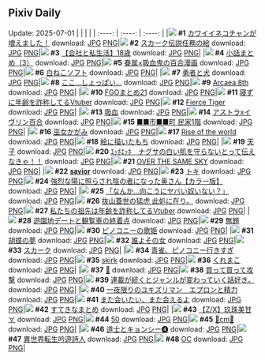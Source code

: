 ## Pixiv Daily
Update: 2025-07-01
|      |      |      |
| :----: | :----: | :----: |
|![](https://pixiv.microyu.workers.dev/c/240x480/img-master/img/2025/06/29/00/00/15/132084515_p0_master1200.jpg) **#1** [カワイイネコチャンが増えました！](https://www.pixiv.net/artworks/132084515) download: [JPG](https://pixiv.microyu.workers.dev/img-original/img/2025/06/29/00/00/15/132084515_p0.jpg) [PNG](https://pixiv.microyu.workers.dev/img-original/img/2025/06/29/00/00/15/132084515_p0.png)|![](https://pixiv.microyu.workers.dev/c/240x480/img-master/img/2025/06/30/00/00/33/132128666_p0_master1200.jpg) **#2** [スカーク伝説任務の絵](https://www.pixiv.net/artworks/132128666) download: [JPG](https://pixiv.microyu.workers.dev/img-original/img/2025/06/30/00/00/33/132128666_p0.jpg) [PNG](https://pixiv.microyu.workers.dev/img-original/img/2025/06/30/00/00/33/132128666_p0.png)|![](https://pixiv.microyu.workers.dev/c/240x480/img-master/img/2025/06/29/12/00/07/132100805_p0_master1200.jpg) **#3** [【会社と私生活】18歳](https://www.pixiv.net/artworks/132100805) download: [JPG](https://pixiv.microyu.workers.dev/img-original/img/2025/06/29/12/00/07/132100805_p0.jpg) [PNG](https://pixiv.microyu.workers.dev/img-original/img/2025/06/29/12/00/07/132100805_p0.png)|
|![](https://pixiv.microyu.workers.dev/c/240x480/img-master/img/2025/06/29/21/41/49/132121492_p0_master1200.jpg) **#4** [小話まとめ（3）](https://www.pixiv.net/artworks/132121492) download: [JPG](https://pixiv.microyu.workers.dev/img-original/img/2025/06/29/21/41/49/132121492_p0.jpg) [PNG](https://pixiv.microyu.workers.dev/img-original/img/2025/06/29/21/41/49/132121492_p0.png)|![](https://pixiv.microyu.workers.dev/c/240x480/img-master/img/2025/06/29/00/11/34/132085430_p0_master1200.jpg) **#5** [眷属×吸血鬼の百合漫画](https://www.pixiv.net/artworks/132085430) download: [JPG](https://pixiv.microyu.workers.dev/img-original/img/2025/06/29/00/11/34/132085430_p0.jpg) [PNG](https://pixiv.microyu.workers.dev/img-original/img/2025/06/29/00/11/34/132085430_p0.png)|![](https://pixiv.microyu.workers.dev/c/240x480/img-master/img/2025/06/29/20/30/02/132117949_p0_master1200.jpg) **#6** [白ねこソフト](https://www.pixiv.net/artworks/132117949) download: [JPG](https://pixiv.microyu.workers.dev/img-original/img/2025/06/29/20/30/02/132117949_p0.jpg) [PNG](https://pixiv.microyu.workers.dev/img-original/img/2025/06/29/20/30/02/132117949_p0.png)|
|![](https://pixiv.microyu.workers.dev/c/240x480/img-master/img/2025/06/30/00/07/32/132129304_p0_master1200.jpg) **#7** [勇者と犬](https://www.pixiv.net/artworks/132129304) download: [JPG](https://pixiv.microyu.workers.dev/img-original/img/2025/06/30/00/07/32/132129304_p0.jpg) [PNG](https://pixiv.microyu.workers.dev/img-original/img/2025/06/30/00/07/32/132129304_p0.png)|![](https://pixiv.microyu.workers.dev/c/240x480/img-master/img/2025/06/29/18/00/12/132111541_p0_master1200.jpg) **#8** [ここ...しょっぱい...](https://www.pixiv.net/artworks/132111541) download: [JPG](https://pixiv.microyu.workers.dev/img-original/img/2025/06/29/18/00/12/132111541_p0.jpg) [PNG](https://pixiv.microyu.workers.dev/img-original/img/2025/06/29/18/00/12/132111541_p0.png)|![](https://pixiv.microyu.workers.dev/c/240x480/img-master/img/2025/06/29/02/17/38/132089747_p0_master1200.jpg) **#9** [Arcaea 8th](https://www.pixiv.net/artworks/132089747) download: [JPG](https://pixiv.microyu.workers.dev/img-original/img/2025/06/29/02/17/38/132089747_p0.jpg) [PNG](https://pixiv.microyu.workers.dev/img-original/img/2025/06/29/02/17/38/132089747_p0.png)|
|![](https://pixiv.microyu.workers.dev/c/240x480/img-master/img/2025/06/30/16/19/52/132148087_p0_master1200.jpg) **#10** [FGOまとめ21](https://www.pixiv.net/artworks/132148087) download: [JPG](https://pixiv.microyu.workers.dev/img-original/img/2025/06/30/16/19/52/132148087_p0.jpg) [PNG](https://pixiv.microyu.workers.dev/img-original/img/2025/06/30/16/19/52/132148087_p0.png)|![](https://pixiv.microyu.workers.dev/c/240x480/img-master/img/2025/06/29/22/41/55/132124674_p0_master1200.jpg) **#11** [寝ずに年齢を詐称してるVtuber](https://www.pixiv.net/artworks/132124674) download: [JPG](https://pixiv.microyu.workers.dev/img-original/img/2025/06/29/22/41/55/132124674_p0.jpg) [PNG](https://pixiv.microyu.workers.dev/img-original/img/2025/06/29/22/41/55/132124674_p0.png)|![](https://pixiv.microyu.workers.dev/c/240x480/img-master/img/2025/06/29/01/08/34/132087773_p0_master1200.jpg) **#12** [Fierce Tiger](https://www.pixiv.net/artworks/132087773) download: [JPG](https://pixiv.microyu.workers.dev/img-original/img/2025/06/29/01/08/34/132087773_p0.jpg) [PNG](https://pixiv.microyu.workers.dev/img-original/img/2025/06/29/01/08/34/132087773_p0.png)|
|![](https://pixiv.microyu.workers.dev/c/240x480/img-master/img/2025/06/29/00/05/20/132085136_p0_master1200.jpg) **#13** [吸血](https://www.pixiv.net/artworks/132085136) download: [JPG](https://pixiv.microyu.workers.dev/img-original/img/2025/06/29/00/05/20/132085136_p0.jpg) [PNG](https://pixiv.microyu.workers.dev/img-original/img/2025/06/29/00/05/20/132085136_p0.png)|![](https://pixiv.microyu.workers.dev/c/240x480/img-master/img/2025/06/29/00/00/27/132084601_p0_master1200.jpg) **#14** [アストラxイヴリン百合](https://www.pixiv.net/artworks/132084601) download: [JPG](https://pixiv.microyu.workers.dev/img-original/img/2025/06/29/00/00/27/132084601_p0.jpg) [PNG](https://pixiv.microyu.workers.dev/img-original/img/2025/06/29/00/00/27/132084601_p0.png)|![](https://pixiv.microyu.workers.dev/c/240x480/img-master/img/2025/06/29/12/33/47/132101922_p0_master1200.jpg) **#15** [■■市■■町 民家1階](https://www.pixiv.net/artworks/132101922) download: [JPG](https://pixiv.microyu.workers.dev/img-original/img/2025/06/29/12/33/47/132101922_p0.jpg) [PNG](https://pixiv.microyu.workers.dev/img-original/img/2025/06/29/12/33/47/132101922_p0.png)|
|![](https://pixiv.microyu.workers.dev/c/240x480/img-master/img/2025/06/29/00/03/19/132085014_p0_master1200.jpg) **#16** [巫女かがみ](https://www.pixiv.net/artworks/132085014) download: [JPG](https://pixiv.microyu.workers.dev/img-original/img/2025/06/29/00/03/19/132085014_p0.jpg) [PNG](https://pixiv.microyu.workers.dev/img-original/img/2025/06/29/00/03/19/132085014_p0.png)|![](https://pixiv.microyu.workers.dev/c/240x480/img-master/img/2025/06/29/02/13/44/132089657_p0_master1200.jpg) **#17** [Rise of the world](https://www.pixiv.net/artworks/132089657) download: [JPG](https://pixiv.microyu.workers.dev/img-original/img/2025/06/29/02/13/44/132089657_p0.jpg) [PNG](https://pixiv.microyu.workers.dev/img-original/img/2025/06/29/02/13/44/132089657_p0.png)|![](https://pixiv.microyu.workers.dev/c/240x480/img-master/img/2025/06/29/16/19/41/132108241_p0_master1200.jpg) **#18** [絵に描いたもち](https://www.pixiv.net/artworks/132108241) download: [JPG](https://pixiv.microyu.workers.dev/img-original/img/2025/06/29/16/19/41/132108241_p0.jpg) [PNG](https://pixiv.microyu.workers.dev/img-original/img/2025/06/29/16/19/41/132108241_p0.png)|
|![](https://pixiv.microyu.workers.dev/c/240x480/img-master/img/2025/06/29/01/19/00/132088085_p0_master1200.jpg) **#19** [天子](https://www.pixiv.net/artworks/132088085) download: [JPG](https://pixiv.microyu.workers.dev/img-original/img/2025/06/29/01/19/00/132088085_p0.jpg) [PNG](https://pixiv.microyu.workers.dev/img-original/img/2025/06/29/01/19/00/132088085_p0.png)|![](https://pixiv.microyu.workers.dev/c/240x480/img-master/img/2025/06/29/10/00/05/132097761_p0_master1200.jpg) **#20** [ｴｯﾎｴｯﾎ　ナグサの白い肌を守らないとって伝えなきゃ！！](https://www.pixiv.net/artworks/132097761) download: [JPG](https://pixiv.microyu.workers.dev/img-original/img/2025/06/29/10/00/05/132097761_p0.jpg) [PNG](https://pixiv.microyu.workers.dev/img-original/img/2025/06/29/10/00/05/132097761_p0.png)|![](https://pixiv.microyu.workers.dev/c/240x480/img-master/img/2025/06/30/22/02/51/132160577_p0_master1200.jpg) **#21** [OVER THE SAME SKY](https://www.pixiv.net/artworks/132160577) download: [JPG](https://pixiv.microyu.workers.dev/img-original/img/2025/06/30/22/02/51/132160577_p0.jpg) [PNG](https://pixiv.microyu.workers.dev/img-original/img/2025/06/30/22/02/51/132160577_p0.png)|
|![](https://pixiv.microyu.workers.dev/c/240x480/img-master/img/2025/06/30/00/45/15/132130897_p0_master1200.jpg) **#22** [𝐬𝐚𝐯𝐢𝐨𝐫](https://www.pixiv.net/artworks/132130897) download: [JPG](https://pixiv.microyu.workers.dev/img-original/img/2025/06/30/00/45/15/132130897_p0.jpg) [PNG](https://pixiv.microyu.workers.dev/img-original/img/2025/06/30/00/45/15/132130897_p0.png)|![](https://pixiv.microyu.workers.dev/c/240x480/img-master/img/2025/06/30/01/22/43/132132239_p0_master1200.jpg) **#23** [トキ](https://www.pixiv.net/artworks/132132239) download: [JPG](https://pixiv.microyu.workers.dev/img-original/img/2025/06/30/01/22/43/132132239_p0.jpg) [PNG](https://pixiv.microyu.workers.dev/img-original/img/2025/06/30/01/22/43/132132239_p0.png)|![](https://pixiv.microyu.workers.dev/c/240x480/img-master/img/2025/06/29/00/00/09/132084472_p0_master1200.jpg) **#24** [強烈な陽に照らされ陰の者になった奥さん【カラー版】](https://www.pixiv.net/artworks/132084472) download: [JPG](https://pixiv.microyu.workers.dev/img-original/img/2025/06/29/00/00/09/132084472_p0.jpg) [PNG](https://pixiv.microyu.workers.dev/img-original/img/2025/06/29/00/00/09/132084472_p0.png)|
|![](https://pixiv.microyu.workers.dev/c/240x480/img-master/img/2025/06/30/07/52/42/132138824_p0_master1200.jpg) **#25** [「なんか…向こうにヤバい奴いない？」](https://www.pixiv.net/artworks/132138824) download: [JPG](https://pixiv.microyu.workers.dev/img-original/img/2025/06/30/07/52/42/132138824_p0.jpg) [PNG](https://pixiv.microyu.workers.dev/img-original/img/2025/06/30/07/52/42/132138824_p0.png)|![](https://pixiv.microyu.workers.dev/c/240x480/img-master/img/2025/06/30/00/00/21/132128613_p0_master1200.jpg) **#26** [抜山蓋世の猛虎 此処に在り。](https://www.pixiv.net/artworks/132128613) download: [JPG](https://pixiv.microyu.workers.dev/img-original/img/2025/06/30/00/00/21/132128613_p0.jpg) [PNG](https://pixiv.microyu.workers.dev/img-original/img/2025/06/30/00/00/21/132128613_p0.png)|![](https://pixiv.microyu.workers.dev/c/240x480/img-master/img/2025/06/30/21/01/21/132157586_p0_master1200.jpg) **#27** [私たちの祖先は年齢を詐称してるVtuber](https://www.pixiv.net/artworks/132157586) download: [JPG](https://pixiv.microyu.workers.dev/img-original/img/2025/06/30/21/01/21/132157586_p0.jpg) [PNG](https://pixiv.microyu.workers.dev/img-original/img/2025/06/30/21/01/21/132157586_p0.png)|
|![](https://pixiv.microyu.workers.dev/c/240x480/img-master/img/2025/06/30/00/02/49/132129019_p0_master1200.jpg) **#28** [遊園地デートと観覧車の終着点](https://www.pixiv.net/artworks/132129019) download: [JPG](https://pixiv.microyu.workers.dev/img-original/img/2025/06/30/00/02/49/132129019_p0.jpg) [PNG](https://pixiv.microyu.workers.dev/img-original/img/2025/06/30/00/02/49/132129019_p0.png)|![](https://pixiv.microyu.workers.dev/c/240x480/img-master/img/2025/06/29/21/43/16/132121557_p0_master1200.jpg) **#29** [無題](https://www.pixiv.net/artworks/132121557) download: [JPG](https://pixiv.microyu.workers.dev/img-original/img/2025/06/29/21/43/16/132121557_p0.jpg) [PNG](https://pixiv.microyu.workers.dev/img-original/img/2025/06/29/21/43/16/132121557_p0.png)|![](https://pixiv.microyu.workers.dev/c/240x480/img-master/img/2025/06/29/19/33/26/132115425_p0_master1200.jpg) **#30** [ピノコニーの歌姫](https://www.pixiv.net/artworks/132115425) download: [JPG](https://pixiv.microyu.workers.dev/img-original/img/2025/06/29/19/33/26/132115425_p0.jpg) [PNG](https://pixiv.microyu.workers.dev/img-original/img/2025/06/29/19/33/26/132115425_p0.png)|
|![](https://pixiv.microyu.workers.dev/c/240x480/img-master/img/2025/06/29/08/14/00/132095550_p0_master1200.jpg) **#31** [胡蝶の夢](https://www.pixiv.net/artworks/132095550) download: [JPG](https://pixiv.microyu.workers.dev/img-original/img/2025/06/29/08/14/00/132095550_p0.jpg) [PNG](https://pixiv.microyu.workers.dev/img-original/img/2025/06/29/08/14/00/132095550_p0.png)|![](https://pixiv.microyu.workers.dev/c/240x480/img-master/img/2025/06/29/19/55/29/132116205_p0_master1200.jpg) **#32** [誰よその女](https://www.pixiv.net/artworks/132116205) download: [JPG](https://pixiv.microyu.workers.dev/img-original/img/2025/06/29/19/55/29/132116205_p0.jpg) [PNG](https://pixiv.microyu.workers.dev/img-original/img/2025/06/29/19/55/29/132116205_p0.png)|![](https://pixiv.microyu.workers.dev/c/240x480/img-master/img/2025/06/30/01/03/08/132131646_p0_master1200.jpg) **#33** [スカーク](https://www.pixiv.net/artworks/132131646) download: [JPG](https://pixiv.microyu.workers.dev/img-original/img/2025/06/30/01/03/08/132131646_p0.jpg) [PNG](https://pixiv.microyu.workers.dev/img-original/img/2025/06/30/01/03/08/132131646_p0.png)|
|![](https://pixiv.microyu.workers.dev/c/240x480/img-master/img/2025/06/29/22/00/21/132122445_p0_master1200.jpg) **#34** [青雀、ピノコニー行きすぎ](https://www.pixiv.net/artworks/132122445) download: [JPG](https://pixiv.microyu.workers.dev/img-original/img/2025/06/29/22/00/21/132122445_p0.jpg) [PNG](https://pixiv.microyu.workers.dev/img-original/img/2025/06/29/22/00/21/132122445_p0.png)|![](https://pixiv.microyu.workers.dev/c/240x480/img-master/img/2025/06/29/13/05/19/132102760_p0_master1200.jpg) **#35** [skirk](https://www.pixiv.net/artworks/132102760) download: [JPG](https://pixiv.microyu.workers.dev/img-original/img/2025/06/29/13/05/19/132102760_p0.jpg) [PNG](https://pixiv.microyu.workers.dev/img-original/img/2025/06/29/13/05/19/132102760_p0.png)|![](https://pixiv.microyu.workers.dev/c/240x480/img-master/img/2025/06/29/05/31/44/132092118_p0_master1200.jpg) **#36** [くれまこ](https://www.pixiv.net/artworks/132092118) download: [JPG](https://pixiv.microyu.workers.dev/img-original/img/2025/06/29/05/31/44/132092118_p0.jpg) [PNG](https://pixiv.microyu.workers.dev/img-original/img/2025/06/29/05/31/44/132092118_p0.png)|
|![](https://pixiv.microyu.workers.dev/c/240x480/img-master/img/2025/06/29/00/00/10/132084476_p0_master1200.jpg) **#37** [🎈](https://www.pixiv.net/artworks/132084476) download: [JPG](https://pixiv.microyu.workers.dev/img-original/img/2025/06/29/00/00/10/132084476_p0.jpg) [PNG](https://pixiv.microyu.workers.dev/img-original/img/2025/06/29/00/00/10/132084476_p0.png)|![](https://pixiv.microyu.workers.dev/c/240x480/img-master/img/2025/06/29/00/00/20/132084555_p0_master1200.jpg) **#38** [買って買って攻撃](https://www.pixiv.net/artworks/132084555) download: [JPG](https://pixiv.microyu.workers.dev/img-original/img/2025/06/29/00/00/20/132084555_p0.jpg) [PNG](https://pixiv.microyu.workers.dev/img-original/img/2025/06/29/00/00/20/132084555_p0.png)|![](https://pixiv.microyu.workers.dev/c/240x480/img-master/img/2025/06/30/14/46/15/132146218_p0_master1200.jpg) **#39** [連載が続くとジャンルが変わっていく話好き。](https://www.pixiv.net/artworks/132146218) download: [JPG](https://pixiv.microyu.workers.dev/img-original/img/2025/06/30/14/46/15/132146218_p0.jpg) [PNG](https://pixiv.microyu.workers.dev/img-original/img/2025/06/30/14/46/15/132146218_p0.png)|
|![](https://pixiv.microyu.workers.dev/c/240x480/img-master/img/2025/06/29/20/52/19/132118988_p0_master1200.jpg) **#40** [一夜限りのユキズリマン　エプロンと精力](https://www.pixiv.net/artworks/132118988) download: [JPG](https://pixiv.microyu.workers.dev/img-original/img/2025/06/29/20/52/19/132118988_p0.jpg) [PNG](https://pixiv.microyu.workers.dev/img-original/img/2025/06/29/20/52/19/132118988_p0.png)|![](https://pixiv.microyu.workers.dev/c/240x480/img-master/img/2025/06/29/16/54/41/132109268_p0_master1200.jpg) **#41** [また会いたい、また会えるよ](https://www.pixiv.net/artworks/132109268) download: [JPG](https://pixiv.microyu.workers.dev/img-original/img/2025/06/29/16/54/41/132109268_p0.jpg) [PNG](https://pixiv.microyu.workers.dev/img-original/img/2025/06/29/16/54/41/132109268_p0.png)|![](https://pixiv.microyu.workers.dev/c/240x480/img-master/img/2025/06/29/11/16/38/132099666_p0_master1200.jpg) **#42** [すてきなまとめ](https://www.pixiv.net/artworks/132099666) download: [JPG](https://pixiv.microyu.workers.dev/img-original/img/2025/06/29/11/16/38/132099666_p0.jpg) [PNG](https://pixiv.microyu.workers.dev/img-original/img/2025/06/29/11/16/38/132099666_p0.png)|
|![](https://pixiv.microyu.workers.dev/c/240x480/img-master/img/2025/06/29/00/00/11/132084491_p0_master1200.jpg) **#43** [【Z/X】玖珠美甘∀](https://www.pixiv.net/artworks/132084491) download: [JPG](https://pixiv.microyu.workers.dev/img-original/img/2025/06/29/00/00/11/132084491_p0.jpg) [PNG](https://pixiv.microyu.workers.dev/img-original/img/2025/06/29/00/00/11/132084491_p0.png)|![](https://pixiv.microyu.workers.dev/c/240x480/img-master/img/2025/06/29/17/55/23/132111311_p0_master1200.jpg) **#44** [50](https://www.pixiv.net/artworks/132111311) download: [JPG](https://pixiv.microyu.workers.dev/img-original/img/2025/06/29/17/55/23/132111311_p0.jpg) [PNG](https://pixiv.microyu.workers.dev/img-original/img/2025/06/29/17/55/23/132111311_p0.png)|![](https://pixiv.microyu.workers.dev/c/240x480/img-master/img/2025/06/29/21/16/37/132120315_p0_master1200.jpg) **#45** [💮cm💮](https://www.pixiv.net/artworks/132120315) download: [JPG](https://pixiv.microyu.workers.dev/img-original/img/2025/06/29/21/16/37/132120315_p0.jpg) [PNG](https://pixiv.microyu.workers.dev/img-original/img/2025/06/29/21/16/37/132120315_p0.png)|
|![](https://pixiv.microyu.workers.dev/c/240x480/img-master/img/2025/06/29/00/00/39/132084665_p0_master1200.jpg) **#46** [道士とキョンシー❹](https://www.pixiv.net/artworks/132084665) download: [JPG](https://pixiv.microyu.workers.dev/img-original/img/2025/06/29/00/00/39/132084665_p0.jpg) [PNG](https://pixiv.microyu.workers.dev/img-original/img/2025/06/29/00/00/39/132084665_p0.png)|![](https://pixiv.microyu.workers.dev/c/240x480/img-master/img/2025/06/29/20/19/38/132117507_p0_master1200.jpg) **#47** [異世界転生吟遊詩人](https://www.pixiv.net/artworks/132117507) download: [JPG](https://pixiv.microyu.workers.dev/img-original/img/2025/06/29/20/19/38/132117507_p0.jpg) [PNG](https://pixiv.microyu.workers.dev/img-original/img/2025/06/29/20/19/38/132117507_p0.png)|![](https://pixiv.microyu.workers.dev/c/240x480/img-master/img/2025/06/29/00/00/15/132084516_p0_master1200.jpg) **#48** [OC](https://www.pixiv.net/artworks/132084516) download: [JPG](https://pixiv.microyu.workers.dev/img-original/img/2025/06/29/00/00/15/132084516_p0.jpg) [PNG](https://pixiv.microyu.workers.dev/img-original/img/2025/06/29/00/00/15/132084516_p0.png)|
